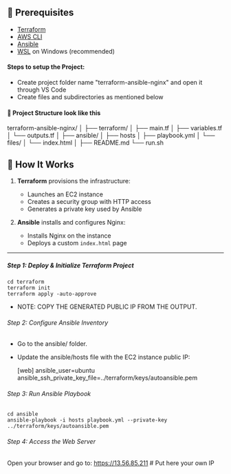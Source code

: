 ## 🚀 Prerequisites

- [Terraform](https://developer.hashicorp.com/terraform/downloads)
- [AWS CLI](https://docs.aws.amazon.com/cli/latest/userguide/getting-started-install.html)
- [Ansible](https://docs.ansible.com/ansible/latest/installation_guide/intro_installation.html)
- [WSL](https://learn.microsoft.com/en-us/windows/wsl/install) on Windows (recommended)



#### Steps to setup the Project:

- Create project folder name "terraform-ansible-nginx" and open it through VS Code
- Create files and subdirectories as mentioned below

#### 📁 Project Structure look like this
terraform-ansible-nginx/
│
├── terraform/
│   ├── main.tf
│   ├── variables.tf
│   └── outputs.tf
│
├── ansible/
│   ├── hosts
│   ├── playbook.yml
│   └── files/
│       └── index.html
│
├── README.md
└── run.sh



## 🔧 How It Works

1. **Terraform** provisions the infrastructure:
   - Launches an EC2 instance
   - Creates a security group with HTTP access
   - Generates a private key used by Ansible

2. **Ansible** installs and configures Nginx:
   - Installs Nginx on the instance
   - Deploys a custom `index.html` page

---

##### Step 1: Deploy & Initialize Terraform Project
    cd terraform
    terraform init
    terraform apply -auto-approve

- NOTE: COPY THE GENERATED PUBLIC IP FROM THE OUTPUT.

######  Step 2: Configure Ansible Inventory
- Go to the ansible/ folder.
- Update the ansible/hosts file with the EC2 instance public IP:


    [web]
    <your-ec2-public-ip> ansible_user=ubuntu ansible_ssh_private_key_file=../terraform/keys/autoansible.pem
    

###### Step 3: Run Ansible Playbook


    cd ansible
    ansible-playbook -i hosts playbook.yml --private-key ../terraform/keys/autoansible.pem


###### Step 4: Access the Web Server
Open your browser and go to:
https://13.56.85.211 # Put here your own IP
